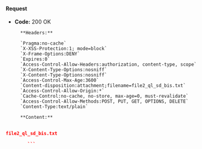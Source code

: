 #### Request

* **Code:** 200 OK

        **Headers:**

        `Pragma:no-cache`
        `X-XSS-Protection:1; mode=block`
        `X-Frame-Options:DENY`
        `Expires:0`
        `Access-Control-Allow-Headers:authorization, content-type, scope`
        `X-Content-Type-Options:nosniff`
        `X-Content-Type-Options:nosniff`
        `Access-Control-Max-Age:3600`
        `Content-disposition:attachment;filename=file2_ql_sd_bis.txt`
        `Access-Control-Allow-Origin:*`
        `Cache-Control:no-cache, no-store, max-age=0, must-revalidate`
        `Access-Control-Allow-Methods:POST, PUT, GET, OPTIONS, DELETE`
        `Content-Type:text/plain`

        **Content:**

```json
    
file2_ql_sd_bis.txt

        ```

